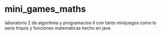 # mini_games_maths
laboratorio 2 de algoritmia y programacion II con tanto minijuegos como lo seria triquis y funciones matematicas hecho en java

